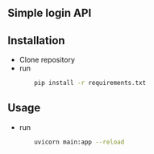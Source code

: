 ## Simple login API
## **Installation**
- Clone repository
- run
    ```sh
        pip install -r requirements.txt
    ```
## **Usage**
- run
    ```sh
        uvicorn main:app --reload
    ```
